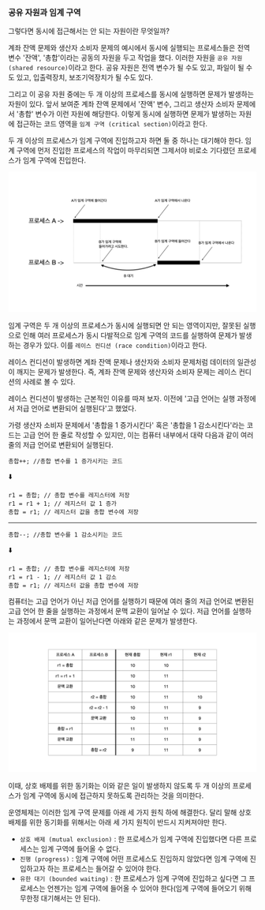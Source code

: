 ### 공유 자원과 임계 구역
그렇다면 동시에 접근해서는 안 되는 자원이란 무엇일까?

계좌 잔액 문제와 생산자 소비자 문제의 예시에서 동시에 실행되는 프로세스들은 전역 변수 '잔액', '총합'이라는 공동의 자원을 두고 작업을 했다. 이러한 자원을 `공유 자원 (shared resource)`이라고 한다. 공유 자원은 전역 변수가 될 수도 있고, 파일이 될 수도 있고, 입출력장치, 보조기억장치가 될 수도 있다.

그리고 이 공유 자원 중에는 두 개 이상의 프로세스를 동시에 실행하면 문제가 발생하는 자원이 있다. 앞서 보여준 계좌 잔액 문제에서 '잔액' 변수, 그리고 생산자 소비자 문제에서 '총합' 변수가 이런 자원에 해당한다. 이렇게 동시에 실행하면 문제가 발생하는 자원에 접근하는 코드 영역을 `임계 구역 (critical section)`이라고 한다.

두 개 이상의 프로세스가 임계 구역에 진입하고자 하면 둘 중 하나는 대기해야 한다. 임계 구역에 먼저 진입한 프로세스의 작업이 마무리되면 그제서야 비로소 기다렸던 프로세스가 임계 구역에 진입한다.

![criticalSection.001.jpeg](<images/criticalSection.001.jpeg>)

임계 구역은 두 개 이상의 프로세스가 동시에 실행되면 안 되는 영역이지만, 잘못된 실행으로 인해 여러 프로세스가 동시 다발적으로 임계 구역의 코드를 실행하여 문제가 발생하는 경우가 있다. 이를 `레이스 컨디션 (race condition)`이라고 한다.

레이스 컨디션이 발생하면 계좌 잔액 문제나 생산자와 소비자 문제처럼 데이터의 일관성이 깨지는 문제가 발생한다. 즉, 계좌 잔액 문제와 생산자와 소비자 문제는 레이스 컨디션의 사례로 볼 수 있다.

레이스 컨디션이 발생하는 근본적인 이유를 따져 보자. 이전에 '고급 언어는 실행 과정에서 저급 언어로 변환되어 실행된다'고 했었다.

가령 생산자 소비자 문제에서 '총합을 1 증가시킨다' 혹은 '총합을 1 감소시킨다'라는 코드는 고급 언어 한 줄로 작성할 수 있지만, 이는 컴퓨터 내부에서 대략 다음과 같이 여러 줄의 저급 언어로 변환되어 실행된다.

```
총합++; //총합 변수를 1 증가시키는 코드
```

⬇️

```
r1 = 총합; // 총합 변수를 레지스터에 저장
r1 = r1 + 1; // 레지스터 값 1 증가
총합 = r1; // 레지스터 값을 총합 변수에 저장
```

-------

```
총합--; //총합 변수를 1 감소시키는 코드
```

⬇️

```
r1 = 총합; // 총합 변수를 레지스터에 저장
r1 = r1 - 1; // 레지스터 값 1 감소
총합 = r1; // 레지스터 값을 총합 변수에 저장
```

컴퓨터는 고급 언어가 아닌 저급 언어를 실행하기 때문에 여러 줄의 저급 언어로 변환된 고급 언어 한 줄을 실행하는 과정에서 문맥 교환이 일어날 수 있다. 저급 언어를 실행하는 과정에서 문맥 교환이 일어난다면 아래와 같은 문제가 발생한다.

![criticalSection.002.jpeg](<images/criticalSection.002.jpeg>)

이때, 상호 배제를 위한 동기화는 이와 같은 일이 발생하지 않도록 두 개 이상의 프로세스가 임계 구역에 동시에 접근하지 못하도록 관리하는 것을 의미한다.

운영체제는 이러한 임계 구역 문제를 아래 세 가지 원칙 하에 해결한다. 달리 말해 상호 배제를 위한 동기화를 위해서는 아래 세 가지 원칙이 반드시 지켜져야만 한다.

- `상호 배제 (mutual exclusion)` : 한 프로세스가 임계 구역에 진입했다면 다른 프로세스는 임계 구역에 들어올 수 없다.
- `진행 (progress)` : 임계 구역에 어떤 프로세스도 진입하지 않았다면 임계 구역에 진입하고자 하는 프로세스는 들어갈 수 있어야 한다.
- `유한 대기 (bounded waiting)` : 한 프로세스가 임계 구역에 진입하고 싶다면 그 프로세스는 언젠가는 임계 구역에 들어올 수 있어야 한다(임계 구역에 들어오기 위해 무한정 대기해서는 안 된다).


